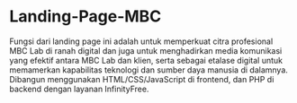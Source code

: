 # Landing-Page-MBC
Fungsi dari landing page ini adalah untuk memperkuat citra profesional MBC Lab di ranah digital dan juga untuk menghadirkan media komunikasi yang efektif antara MBC Lab dan klien, serta sebagai etalase digital untuk memamerkan kapabilitas teknologi dan sumber daya manusia di dalamnya.
 Dibangun menggunakan HTML/CSS/JavaScript di frontend, dan PHP di backend dengan layanan InfinityFree.
